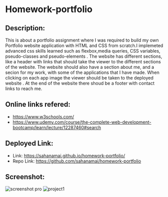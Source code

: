 # Homework-portfolio
## Description:
This is about a portfolio assignment where I was required to build my own Portfolio website application with HTML and CSS  from scratch.I implemeted advanced css skills learned such as flexbox,media queries, CSS variables, pseudo-classes and pseudo-elements . The website  has different sections, like a header with links that should take the viewer to the different sections of the website. The website should also have a section about me, and a secion for my work, with some of the applications that I have made. When clicking on each app image the viewer should be taken to the deployed website . At the end of the website there shoud be a footer with contact links to reach me.
       
## Online links refered:
 *  https://www.w3schools.com/
 *  https://www.udemy.com/course/the-complete-web-development-bootcamp/learn/lecture/12287460#search
  
## Deployed Link: 
- Link: https://sahanamai.github.io/homework-portfolio/
- Repo Link: https://github.com/sahanamai/homework-portfolio

## Screenshot:

![screenshot pro](https://user-images.githubusercontent.com/41078587/150021288-6070c289-0ed5-4f1d-b426-9d47b9aace31.png)
![project1](https://user-images.githubusercontent.com/41078587/150021301-e4e93de1-43aa-40cb-8988-fec52b118a2e.png)
